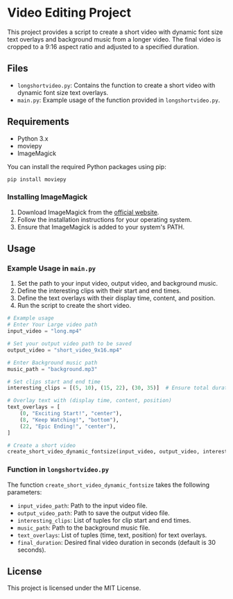 # Video Editing Project

This project provides a script to create a short video with dynamic font size text overlays and background music from a longer video. The final video is cropped to a 9:16 aspect ratio and adjusted to a specified duration.

## Files

- `longshortvideo.py`: Contains the function to create a short video with dynamic font size text overlays.
- `main.py`: Example usage of the function provided in `longshortvideo.py`.

## Requirements

- Python 3.x
- moviepy
- ImageMagick

You can install the required Python packages using pip:

```sh
pip install moviepy
```

### Installing ImageMagick

1. Download ImageMagick from the [official website](https://imagemagick.org/script/download.php).
2. Follow the installation instructions for your operating system.
3. Ensure that ImageMagick is added to your system's PATH.

## Usage

### Example Usage in `main.py`

1. Set the path to your input video, output video, and background music.
2. Define the interesting clips with their start and end times.
3. Define the text overlays with their display time, content, and position.
4. Run the script to create the short video.

```python
# Example usage
# Enter Your Large video path
input_video = "long.mp4"

# Set your output video path to be saved
output_video = "short_video_9x16.mp4"

# Enter Background music path
music_path = "background.mp3"

# Set clips start and end time
interesting_clips = [(5, 10), (15, 22), (30, 35)]  # Ensure total duration >= 30 seconds

# Overlay text with (display time, content, position) 
text_overlays = [
    (0, "Exciting Start!", "center"),
    (8, "Keep Watching!", "bottom"),
    (22, "Epic Ending!", "center"),
]

# Create a short video
create_short_video_dynamic_fontsize(input_video, output_video, interesting_clips, music_path, text_overlays)
```

### Function in `longshortvideo.py`

The function `create_short_video_dynamic_fontsize` takes the following parameters:

- `input_video_path`: Path to the input video file.
- `output_video_path`: Path to save the output video file.
- `interesting_clips`: List of tuples for clip start and end times.
- `music_path`: Path to the background music file.
- `text_overlays`: List of tuples (time, text, position) for text overlays.
- `final_duration`: Desired final video duration in seconds (default is 30 seconds).

## License

This project is licensed under the MIT License.
